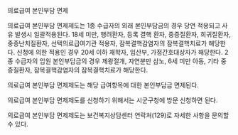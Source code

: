 의료급여 본인부담 면제

의료급여 본인부담 면제제도는 1종 수급자의 외래 본인부담금의 경우 당연 적용되고 사유 발생시 일괄적용된다. 18세 미만, 행려환자, 등록 결핵 환자, 중증질환자, 희귀질환자, 중증난치질환자, 선택의료급여기관 적용자, 잠복결핵감염자의 잠복결핵치료가 해당한다. 신청에 의한 적용인 경우 20세 이하 재학자, 임산부, 가정간호대상자가 해당한다. 2종 수급자의 입원 본인부담금의 경우 제왕절개, 자연분만 삼노, 6세 미만 아동, 기타 중증질환자, 잠복결핵감염자의 잠복결핵치료가 해당한다.

의료급여 본인부담 면제제도는 해당 급여항목에 대한 본인부담금 면제된다.

의료급여 본인부담 면제제도를 신청하기 위해서는 시군구청에 방문 신청하면 된다.

의료급여 본인부담 면제제도는 보건복지상담센터 연락처(129)로 자세한 사항을 문의할 수 있다.